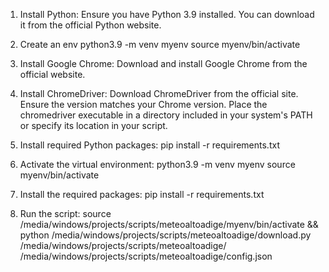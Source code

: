 1. Install Python: Ensure you have Python 3.9 installed. You can download it from the official Python website.

2. Create an env
    python3.9 -m venv myenv
    source myenv/bin/activate

3. Install Google Chrome: Download and install Google Chrome from the official website.

4. Install ChromeDriver: Download ChromeDriver from the official site. Ensure the version matches your Chrome version. Place the chromedriver executable in a directory included in your system's PATH or specify its location in your script.

5. Install required Python packages:
    pip install -r requirements.txt

6. Activate the virtual environment:
    python3.9 -m venv myenv
    source myenv/bin/activate

7. Install the required packages:
    pip install -r requirements.txt

8. Run the script:
    source /media/windows/projects/scripts/meteoaltoadige/myenv/bin/activate && python /media/windows/projects/scripts/meteoaltoadige/download.py /media/windows/projects/scripts/meteoaltoadige/ /media/windows/projects/scripts/meteoaltoadige/config.json